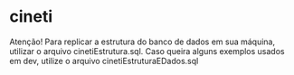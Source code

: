 # cineti
Atenção!
Para replicar a estrutura do banco de dados em sua máquina, utilizar o arquivo cinetiEstrutura.sql.
Caso queira alguns exemplos usados em dev, utilize o arquivo cinetiEstruturaEDados.sql
